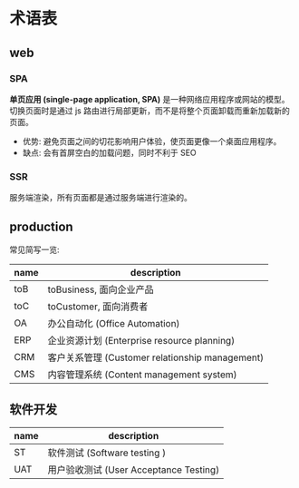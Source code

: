 # 术语表

## web

### SPA

**单页应用 (single-page application, SPA)** 是一种网络应用程序或网站的模型。切换页面时是通过 js 路由进行局部更新，而不是将整个页面卸载而重新加载新的页面。

- 优势: 避免页面之间的切花影响用户体验，使页面更像一个桌面应用程序。
- 缺点: 会有首屏空白的加载问题，同时不利于 SEO

### SSR

服务端渲染，所有页面都是通过服务端进行渲染的。

## production

常见简写一览:

| name | description                                     |
| ---- | ----------------------------------------------- |
| toB  | toBusiness, 面向企业产品                        |
| toC  | toCustomer, 面向消费者                          |
| OA   | 办公自动化 (Office Automation)                  |
| ERP  | 企业资源计划 (Enterprise resource planning)     |
| CRM  | 客户关系管理 (Customer relationship management) |
| CMS  | 内容管理系统 (Content management system)        |

## 软件开发

| name | description                            |
| ---- | -------------------------------------- |
| ST   | 软件测试 (Software testing )           |
| UAT  | 用户验收测试 (User Acceptance Testing) |

